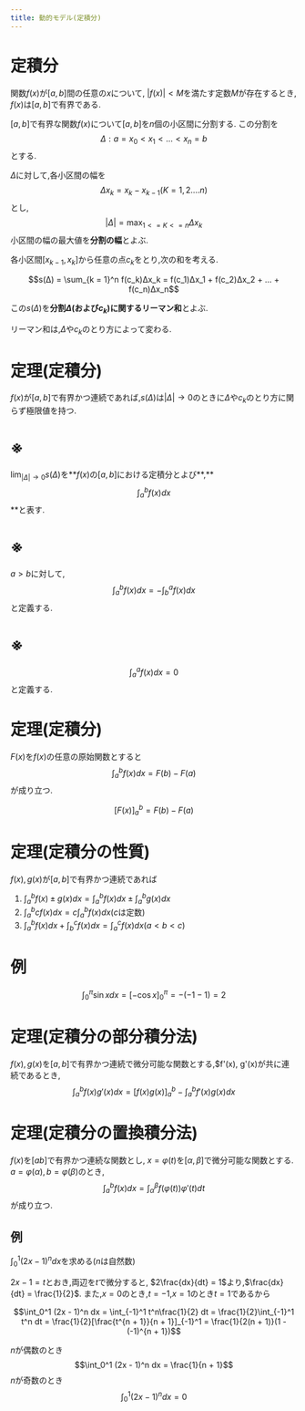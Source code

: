 ```yaml
---
title: 動的モデル(定積分)
---
```


# 定積分

関数$f(x)$が$[a, b]$間の任意の$x$について,
$|f(x)| < M$を満たす定数$M$が存在するとき,
$f(x)$は$[a, b]$で有界である.

$[a, b]$で有界な関数$f(x)$について$[a, b]$を$n$個の小区間に分割する.
この分割を$$Δ: a = x_0 < x_1 < … < x_n = b$$とする.

$Δ$に対して,各小区間の幅を$$Δx_k = x_k - x_{k - 1} (K = 1, 2. … n)$$とし,
$$|Δ| = \max_{1 <= K <= n} Δx_k$$小区間の幅の最大値を**分割の幅**とよぶ.

各小区間$[x_{k-1}, x_k]$から任意の点$c_k$をとり,次の和を考える.

$$s(Δ) = \sum_{k = 1}^n f(c_k)Δx_k = f(c_1)Δx_1 + f(c_2)Δx_2 + … + f(c_n)Δx_n$$

この$s(Δ)$を**分割$Δ$(および$c_k)$に関するリーマン和**とよぶ.

リーマン和は,$Δ$や$c_k$のとり方によって変わる.

# 定理(定積分)

$f(x)$が$[a, b]$で有界かつ連続であれば,$s(Δ)$は$|Δ| → 0$のときに$Δ$や$c_k$のとり方に関らず極限値を持つ.

# ※

$\lim_{|Δ| → 0} s(Δ)$を**$f(x)$の$[a, b]$における定積分とよび**,**$$\int_a^b f(x) dx$$**と表す.

# ※

$a > b$に対して,$$\int_a^b f(x) dx = -\int_b^a f(x) dx$$と定義する.

# ※

$$\int_a^a f(x) dx = 0$$と定義する.

# 定理(定積分)

$F(x)$を$f(x)$の任意の原始関数とすると
$$\int_a^b f(x) dx = F(b) - F(a)$$
が成り立つ.

$$[F(x)]_a^b = F(b) - F(a)$$

# 定理(定積分の性質)

$f(x), g(x)$が$[a, b]$で有界かつ連続であれば

1. $\int_a^b f(x) ± g(x) dx = \int_a^b f(x) dx ± \int_a^b g(x) dx$
2. $\int_a^b cf(x) dx = c\int_a^b f(x) dx$($c$は定数)
3. $\int_a^b f(x) dx + \int_b^c f(x) dx = \int_a^c f(x) dx (a < b < c)$

# 例

$$\int_0^π \sin x dx = [-\cos x]_0^π = -(-1-1) = 2$$

# 定理(定積分の部分積分法)

$f(x), g(x)$を$[a, b]$で有界かつ連続で微分可能な関数とする,$f'(x), g'(x)が共に連続であるとき,
$$\int_a^b f(x)g'(x) dx = [f(x)g(x)]_a^b - \int_a^b f'(x)g(x) dx$$

# 定理(定積分の置換積分法)

$f(x)$を$[a b]$で有界かつ連続な関数とし,
$x = φ(t)$を$[α, β]$で微分可能な関数とする.
$a = φ(α), b = φ(β)$のとき,
$$\int_a^b f(x) dx = \int_α^β f(φ(t))φ'(t) dt$$
が成り立つ.

## 例

$\int_0^1 (2x - 1)^n dx$を求める($n$は自然数)

$2x - 1 = t$とおき,両辺を$t$で微分すると,
$2\frac{dx}{dt} = 1$より,$\frac{dx}{dt} = \frac{1}{2}$.
また,$x = 0$のとき,$t = -1$,$x = 1$のとき$t = 1$であるから

$$\int_0^1 (2x - 1)^n dx = \int_{-1}^1 t^n\frac{1}{2} dt = \frac{1}{2}\int_{-1}^1 t^n dt = \frac{1}{2}[\frac{t^{n + 1}}{n + 1}]_{-1}^1 = \frac{1}{2(n + 1)}(1 - (-1)^{n + 1})$$

$n$が偶数のとき$$\int_0^1 (2x - 1)^n dx = \frac{1}{n + 1}$$
$n$が奇数のとき$$\int_0^1 (2x - 1)^n dx = 0$$
